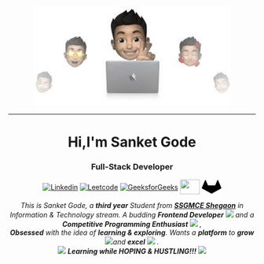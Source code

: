 <p align="center">
  <img src="download.jpg" height="200"/>
</p>
<hr>
<h1 align="center">Hi,I'm Sanket Gode</h1>
<h3 align="center">Full-Stack Developer</h3>
<p align="center">
<a href="https://www.linkedin.com/in/sanket-gode-89312b1b2/" target="blank"><img align="center" src="https://cdn.jsdelivr.net/npm/simple-icons@3.0.1/icons/linkedin.svg" alt="Linkedin" height="30" width="40" /></a>
<a href="" target="blank"><img align="center" src="https://cdn.jsdelivr.net/npm/simple-icons@3.0.1/icons/leetcode.svg" alt="Leetcode" height="30" width="40" /></a>
<a href="https://auth.geeksforgeeks.org/user/sanketgode0/" target="blank"><img align="center" src="https://cdn.jsdelivr.net/npm/simple-icons@3.0.1/icons/geeksforgeeks.svg" alt="GeeksforGeeks" height="30" width="40" /></a>
 <a href = "mailto: sanketgode0@gmail.com"><img align="center" src="https://simpleicons.org/icons/gmail.svg" height="30" width="40" /></a>
  <a href="https://github.com/SGGODE" target="_blank"><img align="center" src="https://github.com/Akash-chowrasia/Akash-chowrasia/blob/main/images/gitlab-512.png" alt="GitLab" height="30" width="40" /></a>
</p>
</p>

<p align="center">
  <em>
    This is Sanket Gode, a <b>third year</b> Student from <a href="https://ssgmce.ac.in/"> <b>SSGMCE Shegaon</b></a> in Information & Technology stream.
    A budding <b>Frontend Developer</b> <img src="https://github.com/TheDudeThatCode/TheDudeThatCode/blob/master/Assets/Developer.gif" width="30px"> and a <b>Competitive Programming Enthusiast</b>&nbsp;<img src="https://github.com/TheDudeThatCode/TheDudeThatCode/blob/master/Assets/Designer.gif" width="36px">&nbsp,<br> <b>Obsessed</b>
    with the idea of <b>learning & exploring</b>. Wants a <b>platform</b> to 
    <b>grow</b> <img src="https://github.com/TheDudeThatCode/TheDudeThatCode/blob/master/Assets/Rocket.gif" width="18px">and 
    <b>excel</b> <img src="https://github.com/TheDudeThatCode/TheDudeThatCode/blob/master/Assets/Medal.gif" width="20px">&nbsp.
  </em> 
  <br>
  <img src="https://media.giphy.com/media/VgCDAzcKvsR6OM0uWg/giphy.gif" width="50" /> <b><i>Learning while HOPING & HUSTLING!!!</i></b> <img src="https://media.giphy.com/media/7j2hfyeVcDtf2/giphy.gif" width="50" />
</p>

